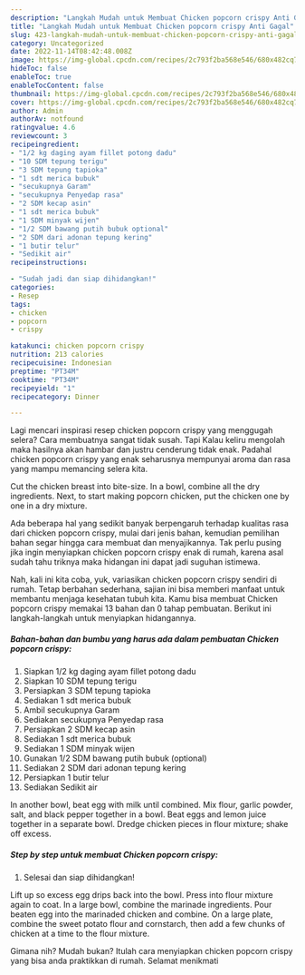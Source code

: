 ```yaml
---
description: "Langkah Mudah untuk Membuat Chicken popcorn crispy Anti Gagal"
title: "Langkah Mudah untuk Membuat Chicken popcorn crispy Anti Gagal"
slug: 423-langkah-mudah-untuk-membuat-chicken-popcorn-crispy-anti-gagal
category: Uncategorized
date: 2022-11-14T08:42:48.008Z
image: https://img-global.cpcdn.com/recipes/2c793f2ba568e546/680x482cq70/chicken-popcorn-crispy-foto-resep-utama.jpg
hideToc: false
enableToc: true
enableTocContent: false
thumbnail: https://img-global.cpcdn.com/recipes/2c793f2ba568e546/680x482cq70/chicken-popcorn-crispy-foto-resep-utama.jpg
cover: https://img-global.cpcdn.com/recipes/2c793f2ba568e546/680x482cq70/chicken-popcorn-crispy-foto-resep-utama.jpg
author: Admin
authorAv: notfound
ratingvalue: 4.6
reviewcount: 3
recipeingredient:
- "1/2 kg daging ayam fillet potong dadu"
- "10 SDM tepung terigu"
- "3 SDM tepung tapioka"
- "1 sdt merica bubuk"
- "secukupnya Garam"
- "secukupnya Penyedap rasa"
- "2 SDM kecap asin"
- "1 sdt merica bubuk"
- "1 SDM minyak wijen"
- "1/2 SDM bawang putih bubuk optional"
- "2 SDM dari adonan tepung kering"
- "1 butir telur"
- "Sedikit air"
recipeinstructions:

- "Sudah jadi dan siap dihidangkan!"
categories:
- Resep
tags:
- chicken
- popcorn
- crispy

katakunci: chicken popcorn crispy 
nutrition: 213 calories
recipecuisine: Indonesian
preptime: "PT34M"
cooktime: "PT34M"
recipeyield: "1"
recipecategory: Dinner

---
```



Lagi mencari inspirasi resep chicken popcorn crispy yang menggugah selera? Cara membuatnya sangat tidak susah. Tapi Kalau keliru mengolah maka hasilnya akan hambar dan justru cenderung tidak enak. Padahal chicken popcorn crispy yang enak seharusnya mempunyai aroma dan rasa yang mampu memancing selera kita.


Cut the chicken breast into bite-size. In a bowl, combine all the dry ingredients. Next, to start making popcorn chicken, put the chicken one by one in a dry mixture.

Ada beberapa hal yang sedikit banyak berpengaruh terhadap kualitas rasa dari chicken popcorn crispy, mulai dari jenis bahan, kemudian pemilihan bahan segar hingga cara membuat dan menyajikannya. Tak perlu pusing jika ingin menyiapkan chicken popcorn crispy enak di rumah, karena asal sudah tahu triknya maka hidangan ini dapat jadi suguhan istimewa.


Nah, kali ini kita coba, yuk, variasikan chicken popcorn crispy sendiri di rumah. Tetap berbahan sederhana, sajian ini bisa memberi manfaat untuk membantu menjaga kesehatan tubuh kita. Kamu bisa membuat Chicken popcorn crispy memakai 13 bahan dan 0 tahap pembuatan. Berikut ini langkah-langkah untuk menyiapkan hidangannya.

<!--inarticleads1-->

##### Bahan-bahan dan bumbu yang harus ada dalam pembuatan Chicken popcorn crispy:

1. Siapkan 1/2 kg daging ayam fillet potong dadu
1. Siapkan 10 SDM tepung terigu
1. Persiapkan 3 SDM tepung tapioka
1. Sediakan 1 sdt merica bubuk
1. Ambil secukupnya Garam
1. Sediakan secukupnya Penyedap rasa
1. Persiapkan 2 SDM kecap asin
1. Sediakan 1 sdt merica bubuk
1. Sediakan 1 SDM minyak wijen
1. Gunakan 1/2 SDM bawang putih bubuk (optional)
1. Sediakan 2 SDM dari adonan tepung kering
1. Persiapkan 1 butir telur
1. Sediakan Sedikit air


In another bowl, beat egg with milk until combined. Mix flour, garlic powder, salt, and black pepper together in a bowl. Beat eggs and lemon juice together in a separate bowl. Dredge chicken pieces in flour mixture; shake off excess. 

<!--inarticleads2-->

##### Step by step untuk membuat Chicken popcorn crispy:


1. Selesai dan siap dihidangkan!

Lift up so excess egg drips back into the bowl. Press into flour mixture again to coat. In a large bowl, combine the marinade ingredients. Pour beaten egg into the marinaded chicken and combine. On a large plate, combine the sweet potato flour and cornstarch, then add a few chunks of chicken at a time to the flour mixture. 

Gimana nih? Mudah bukan? Itulah cara menyiapkan chicken popcorn crispy yang bisa anda praktikkan di rumah. Selamat menikmati
